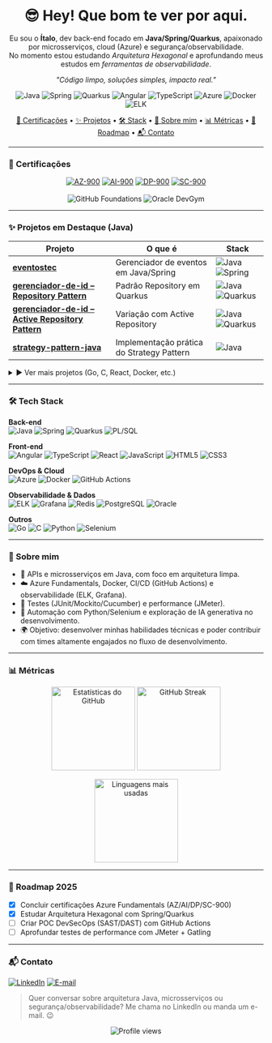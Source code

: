 <!-- Opcional: Banner -->
<!-- <img src="https://raw.githubusercontent.com/italo13d/italo13d/main/banner.png" alt="Banner do perfil do Ítalo" /> -->

<h1 align="center">😎 Hey! Que bom te ver por aqui.</h1>

<p align="center">
  Eu sou o <strong>Ítalo</strong>, dev back-end focado em <strong>Java/Spring/Quarkus</strong>, apaixonado por microsserviços,
  cloud (Azure) e segurança/observabilidade.<br/>
  No momento estou estudando <em>Arquitetura Hexagonal</em> e aprofundando meus estudos em <em>ferramentas de observabilidade</em>.
</p>

<p align="center"><em>"Código limpo, soluções simples, impacto real."</em></p>

<!-- Linha rápida de tecnologias principais -->
<p align="center">
  <img src="https://img.shields.io/badge/Java-ED8B00?logo=java&logoColor=white" alt="Java"/>
  <img src="https://img.shields.io/badge/Spring-6DB33F?logo=spring&logoColor=white" alt="Spring"/>
  <img src="https://img.shields.io/badge/Quarkus-4695EB?logo=quarkus&logoColor=white" alt="Quarkus"/>
  <img src="https://img.shields.io/badge/Angular-DD0031?logo=angular&logoColor=white" alt="Angular"/>
  <img src="https://img.shields.io/badge/TypeScript-3178C6?logo=typescript&logoColor=white" alt="TypeScript"/>
  <img src="https://img.shields.io/badge/Azure-0078D4?logo=microsoft-azure&logoColor=white" alt="Azure"/>
  <img src="https://img.shields.io/badge/Docker-2496ED?logo=docker&logoColor=white" alt="Docker"/>
  <img src="https://img.shields.io/badge/ELK-005571?logo=elastic&logoColor=white" alt="ELK"/>
</p>

<!-- TOC -->
<p align="center">
  <a href="#certificacoes">🏅 Certificações</a> •
  <a href="#projetos">✨ Projetos</a> •
  <a href="#stack">🛠️ Stack</a> •
  <a href="#sobre-mim">🚀 Sobre mim</a> •
  <a href="#metricas">📊 Métricas</a> •
  <a href="#roadmap">🧭 Roadmap</a> •
  <a href="#contato">📬 Contato</a>
</p>

---

### 🏅 Certificações

<p align="center">
  <!-- Troque os href="#" pelos links de verificação se quiser -->
  <a href="#" target="_blank"><img src="https://img.shields.io/badge/AZ--900-Azure%20Fundamentals-0078D4?logo=microsoft-azure&logoColor=white" alt="AZ-900" /></a>
  <a href="#" target="_blank"><img src="https://img.shields.io/badge/AI--900-Azure%20AI%20Fundamentals-0078D4?logo=microsoft-azure&logoColor=white" alt="AI-900" /></a>
  <a href="#" target="_blank"><img src="https://img.shields.io/badge/DP--900-Data%20Fundamentals-0078D4?logo=microsoft-azure&logoColor=white" alt="DP-900" /></a>
  <a href="#" target="_blank"><img src="https://img.shields.io/badge/SC--900-Security%2C%20Compliance%20%26%20Identity-0078D4?logo=microsoft-azure&logoColor=white" alt="SC-900" /></a>
  <br/><br/>
  <img src="https://img.shields.io/badge/GitHub-Foundations-181717?logo=github&logoColor=white" alt="GitHub Foundations" />
  <img src="https://img.shields.io/badge/Oracle-DevGym%20Databases%20for%20Developers-F80000?logo=oracle&logoColor=white" alt="Oracle DevGym" />
</p>

---

### ✨ Projetos em Destaque (Java)

| Projeto | O que é | Stack |
|--------|---------|-------|
| [**eventostec**](https://github.com/italo13d/eventostec) | Gerenciador de eventos em Java/Spring | ![Java](https://img.shields.io/badge/Java-ED8B00?logo=java&logoColor=white) ![Spring](https://img.shields.io/badge/Spring-6DB33F?logo=spring&logoColor=white) |
| [**gerenciador-de-id – Repository Pattern**](https://github.com/italo13d/gerenciador-de-id-repository-pattern) | Padrão Repository em Quarkus | ![Java](https://img.shields.io/badge/Java-ED8B00?logo=java&logoColor=white) ![Quarkus](https://img.shields.io/badge/Quarkus-4695EB?logo=quarkus&logoColor=white) |
| [**gerenciador-de-id – Active Repository Pattern**](https://github.com/italo13d/gerenciador-de-id-active-repository-pattern) | Variação com Active Repository | ![Java](https://img.shields.io/badge/Java-ED8B00?logo=java&logoColor=white) ![Quarkus](https://img.shields.io/badge/Quarkus-4695EB?logo=quarkus&logoColor=white) |
| [**strategy-pattern-java**](https://github.com/italo13d/strategy-pattern-java) | Implementação prática do Strategy Pattern | ![Java](https://img.shields.io/badge/Java-ED8B00?logo=java&logoColor=white) |

<details>
<summary>▶️ Ver mais projetos (Go, C, React, Docker, etc.)</summary>
<br>

| Projeto | O que é | Stack |
|--------|---------|-------|
| [**oidc-client**](https://github.com/italo13d/oidc-client) | POC de OpenID Connect em Go | ![Go](https://img.shields.io/badge/Go-00ADD8?logo=go&logoColor=white) |
| [**phishing-mail-validator**](https://github.com/italo13d/phishing-mail-validator) | Validação de e-mails + IA para phishing | ![Go](https://img.shields.io/badge/Go-00ADD8?logo=go&logoColor=white) ![AI](https://img.shields.io/badge/AI-6C63FF?logo=openai&logoColor=white) |
| [**docker-devtools**](https://github.com/italo13d/docker-devtools) | Compose + devtools para agilizar dev | ![Docker](https://img.shields.io/badge/Docker-2496ED?logo=docker&logoColor=white) |
| [**trabalho_grafos**](https://github.com/italo13d/trabalho_grafos) | Exercícios de Grafos – FACOM/UFU | ![C](https://img.shields.io/badge/C-00599C?logo=c&logoColor=white) |
| [**clone-netflix-react**](https://github.com/italo13d/clone-netflix-react) | Clone simples da Netflix | ![React](https://img.shields.io/badge/React-20232A?logo=react&logoColor=61DAFB) ![JavaScript](https://img.shields.io/badge/JavaScript-F7DF1E?logo=javascript&logoColor=black) |

</details>

---

### 🛠️ Tech Stack

**Back-end**  
![Java](https://img.shields.io/badge/Java-ED8B00?logo=java&logoColor=white)
![Spring](https://img.shields.io/badge/Spring-6DB33F?logo=spring&logoColor=white)
![Quarkus](https://img.shields.io/badge/Quarkus-4695EB?logo=quarkus&logoColor=white)
![PL/SQL](https://img.shields.io/badge/PL%2FSQL-336791?logo=oracle&logoColor=white)

**Front-end**  
![Angular](https://img.shields.io/badge/Angular-DD0031?logo=angular&logoColor=white)
![TypeScript](https://img.shields.io/badge/TypeScript-3178C6?logo=typescript&logoColor=white)
![React](https://img.shields.io/badge/React-20232A?logo=react&logoColor=61DAFB)
![JavaScript](https://img.shields.io/badge/JavaScript-F7DF1E?logo=javascript&logoColor=black)
![HTML5](https://img.shields.io/badge/HTML5-E34F26?logo=html5&logoColor=white)
![CSS3](https://img.shields.io/badge/CSS3-1572B6?logo=css3&logoColor=white)

**DevOps & Cloud**  
![Azure](https://img.shields.io/badge/Azure-0078D4?logo=microsoft-azure&logoColor=white)
![Docker](https://img.shields.io/badge/Docker-2496ED?logo=docker&logoColor=white)
![GitHub Actions](https://img.shields.io/badge/GitHub_Actions-2088FF?logo=github-actions&logoColor=white)

**Observabilidade & Dados**  
![ELK](https://img.shields.io/badge/ELK-005571?logo=elastic&logoColor=white)
![Grafana](https://img.shields.io/badge/Grafana-F46800?logo=grafana&logoColor=white)
![Redis](https://img.shields.io/badge/Redis-DC382D?logo=redis&logoColor=white)
![PostgreSQL](https://img.shields.io/badge/PostgreSQL-4169E1?logo=postgresql&logoColor=white)
![Oracle](https://img.shields.io/badge/Oracle-F80000?logo=oracle&logoColor=white)

**Outros**  
![Go](https://img.shields.io/badge/Go-00ADD8?logo=go&logoColor=white)
![C](https://img.shields.io/badge/C-00599C?logo=c&logoColor=white)
![Python](https://img.shields.io/badge/Python-3776AB?logo=python&logoColor=white)
![Selenium](https://img.shields.io/badge/Selenium-43B02A?logo=selenium&logoColor=white)

---

### 🚀 Sobre mim

- 🎯 APIs e microsserviços em Java, com foco em arquitetura limpa.  
- ☁️ Azure Fundamentals, Docker, CI/CD (GitHub Actions) e observabilidade (ELK, Grafana).  
- 🧪 Testes (JUnit/Mockito/Cucumber) e performance (JMeter).  
- 🤖 Automação com Python/Selenium e exploração de IA generativa no desenvolvimento.  
- 🌍 Objetivo: desenvolver minhas habilidades técnicas e poder contribuir com times altamente engajados no fluxo de desenvolvimento.

---

### 📊 Métricas

<p align="center">
  <img height="165" src="https://github-readme-stats.vercel.app/api?username=italo13d&show_icons=true&theme=radical" alt="Estatísticas do GitHub" />
  <img height="165" src="https://github-readme-streak-stats.herokuapp.com?user=italo13d&theme=radical" alt="GitHub Streak" />
</p>

<p align="center">
  <img height="165" src="https://github-readme-stats.vercel.app/api/top-langs/?username=italo13d&layout=compact&theme=radical" alt="Linguagens mais usadas" />
</p>

<!-- Snake e Trophy (opcional) -->
<!-- ![snake gif](https://raw.githubusercontent.com/italo13d/italo13d/output/snake.svg) -->
<!-- <p align="center"><img src="https://github-profile-trophy.vercel.app/?username=italo13d&theme=gruvbox&no-frame=true&row=1&column=6" alt="Troféus"/></p> -->

---

### 🧭 Roadmap 2025

- [x] Concluir certificações Azure Fundamentals (AZ/AI/DP/SC-900)  
- [x] Estudar Arquitetura Hexagonal com Spring/Quarkus  
- [ ] Criar POC DevSecOps (SAST/DAST) com GitHub Actions  
- [ ] Aprofundar testes de performance com JMeter + Gatling  

---

### 📬 Contato

[![LinkedIn](https://img.shields.io/badge/LinkedIn-italonunestillmann-0A66C2?logo=linkedin&logoColor=white)](https://www.linkedin.com/in/italonunestillmann/)
[![E-mail](https://img.shields.io/badge/E--mail-italontab%40hotmail.com-8B89CC?logo=gmail&logoColor=white)](mailto:italontab@hotmail.com)

> Quer conversar sobre arquitetura Java, microsserviços ou segurança/observabilidade? Me chama no LinkedIn ou manda um e-mail. 😉

<p align="center">
  <img src="https://komarev.com/ghpvc/?username=italo13d&color=yellow" alt="Profile views" />
</p>
